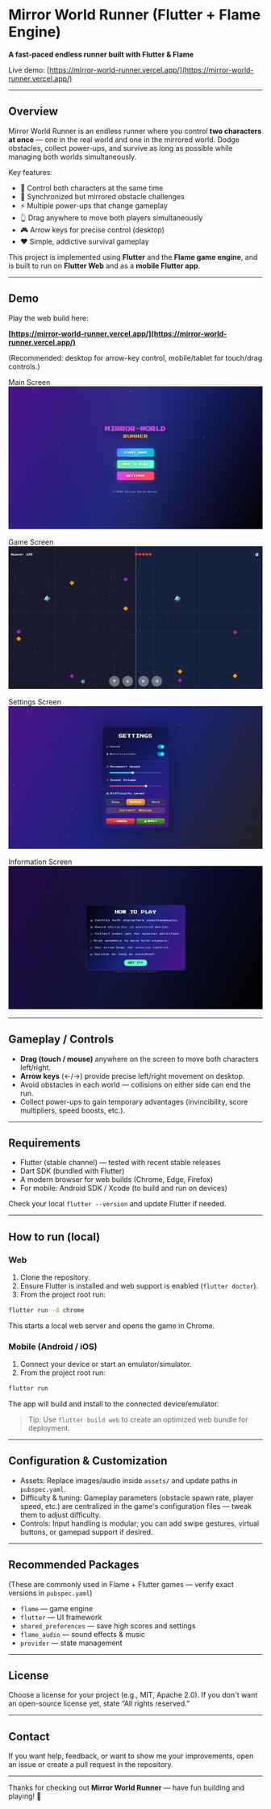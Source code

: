 # Mirror World Runner (Flutter + Flame Engine)

**A fast-paced endless runner built with Flutter & Flame**

Live demo: [https://mirror-world-runner.vercel.app/](https://mirror-world-runner.vercel.app/)

---

## Overview

Mirror World Runner is an endless runner where you control **two characters at once** — one in the real world and one in the mirrored world. Dodge obstacles, collect power-ups, and survive as long as possible while managing both worlds simultaneously.

Key features:

* 🌟 Control both characters at the same time
* 🎯 Synchronized but mirrored obstacle challenges
* ⚡ Multiple power-ups that change gameplay
* 👆 Drag anywhere to move both players simultaneously
* 🎮 Arrow keys for precise control (desktop)
* ❤️ Simple, addictive survival gameplay

This project is implemented using **Flutter** and the **Flame game engine**, and is built to run on **Flutter Web** and as a **mobile Flutter app**.

---

## Demo

Play the web build here:

**[https://mirror-world-runner.vercel.app/](https://mirror-world-runner.vercel.app/)**

(Recommended: desktop for arrow-key control, mobile/tablet for touch/drag controls.)

Main Screen  
[![Main Screen Demo](https://raw.githubusercontent.com/PHarshilLadila/mirror-world-runner/main/assets/images/demo/main_screen.png)](https://raw.githubusercontent.com/PHarshilLadila/mirror-world-runner/main/assets/images/demo/main_screen.png)

Game Screen  
[![Game Screen Demo](https://raw.githubusercontent.com/PHarshilLadila/mirror-world-runner/main/assets/images/demo/game_screen.png)](https://raw.githubusercontent.com/PHarshilLadila/mirror-world-runner/main/assets/images/demo/game_screen.png)

Settings Screen  
[![Settings Screen Demo](https://raw.githubusercontent.com/PHarshilLadila/mirror-world-runner/main/assets/images/demo/setting_screen.png)](https://raw.githubusercontent.com/PHarshilLadila/mirror-world-runner/main/assets/images/demo/setting_screen.png)

Information Screen  
[![Information Screen Demo](https://raw.githubusercontent.com/PHarshilLadila/mirror-world-runner/main/assets/images/demo/information.png)](https://raw.githubusercontent.com/PHarshilLadila/mirror-world-runner/main/assets/images/demo/information.png)

---

## Gameplay / Controls

* **Drag (touch / mouse)** anywhere on the screen to move both characters left/right.
* **Arrow keys** (←/→) provide precise left/right movement on desktop.
* Avoid obstacles in each world — collisions on either side can end the run.
* Collect power-ups to gain temporary advantages (invincibility, score multipliers, speed boosts, etc.).

---

## Requirements

* Flutter (stable channel) — tested with recent stable releases
* Dart SDK (bundled with Flutter)
* A modern browser for web builds (Chrome, Edge, Firefox)
* For mobile: Android SDK / Xcode (to build and run on devices)

Check your local `flutter --version` and update Flutter if needed.

---

## How to run (local)

### Web

1. Clone the repository.
2. Ensure Flutter is installed and web support is enabled (`flutter doctor`).
3. From the project root run:

```bash
flutter run -d chrome
```

This starts a local web server and opens the game in Chrome.

### Mobile (Android / iOS)

1. Connect your device or start an emulator/simulator.
2. From the project root run:

```bash
flutter run
```

The app will build and install to the connected device/emulator.

> Tip: Use `flutter build web` to create an optimized web bundle for deployment.

---

## Configuration & Customization

* Assets: Replace images/audio inside `assets/` and update paths in `pubspec.yaml`.
* Difficulty & tuning: Gameplay parameters (obstacle spawn rate, player speed, etc.) are centralized in the game's configuration files — tweak them to adjust difficulty.
* Controls: Input handling is modular; you can add swipe gestures, virtual buttons, or gamepad support if desired.

---

## Recommended Packages

(These are commonly used in Flame + Flutter games — verify exact versions in `pubspec.yaml`)

* `flame` — game engine
* `flutter` — UI framework
* `shared_preferences` — save high scores and settings
* `flame_audio` — sound effects & music
* `provider` — state management

---

## License

Choose a license for your project (e.g., MIT, Apache 2.0). If you don't want an open-source license yet, state “All rights reserved.”

---

## Contact

If you want help, feedback, or want to show me your improvements, open an issue or create a pull request in the repository.

---

Thanks for checking out **Mirror World Runner** — have fun building and playing! 🚀
